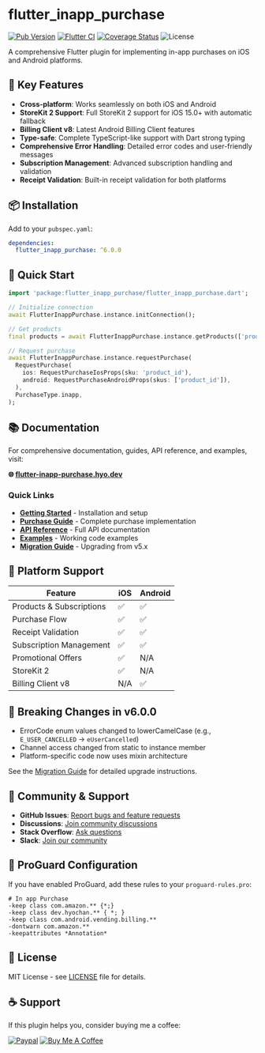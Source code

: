 # flutter_inapp_purchase

[![Pub Version](https://img.shields.io/pub/v/flutter_inapp_purchase.svg?style=flat-square)](https://pub.dartlang.org/packages/flutter_inapp_purchase)
[![Flutter CI](https://github.com/hyochan/flutter_inapp_purchase/actions/workflows/ci.yml/badge.svg)](https://github.com/hyochan/flutter_inapp_purchase/actions/workflows/ci.yml)
[![Coverage Status](https://codecov.io/gh/hyochan/flutter_inapp_purchase/branch/main/graph/badge.svg?token=WXBlKvRB2G)](https://codecov.io/gh/hyochan/flutter_inapp_purchase)
![License](https://img.shields.io/badge/license-MIT-blue.svg)

A comprehensive Flutter plugin for implementing in-app purchases on iOS and Android platforms.

## 🚀 Key Features

- **Cross-platform**: Works seamlessly on both iOS and Android
- **StoreKit 2 Support**: Full StoreKit 2 support for iOS 15.0+ with automatic fallback
- **Billing Client v8**: Latest Android Billing Client features
- **Type-safe**: Complete TypeScript-like support with Dart strong typing
- **Comprehensive Error Handling**: Detailed error codes and user-friendly messages
- **Subscription Management**: Advanced subscription handling and validation
- **Receipt Validation**: Built-in receipt validation for both platforms

## 📦 Installation

Add to your `pubspec.yaml`:

```yaml
dependencies:
  flutter_inapp_purchase: ^6.0.0
```

## 🔧 Quick Start

```dart
import 'package:flutter_inapp_purchase/flutter_inapp_purchase.dart';

// Initialize connection
await FlutterInappPurchase.instance.initConnection();

// Get products
final products = await FlutterInappPurchase.instance.getProducts(['product_id']);

// Request purchase
await FlutterInappPurchase.instance.requestPurchase(
  RequestPurchase(
    ios: RequestPurchaseIosProps(sku: 'product_id'),
    android: RequestPurchaseAndroidProps(skus: ['product_id']),
  ),
  PurchaseType.inapp,
);
```

## 📚 Documentation

For comprehensive documentation, guides, API reference, and examples, visit:

**🌐 [flutter-inapp-purchase.hyo.dev](https://flutter-inapp-purchase.hyo.dev)**

### Quick Links

- **[Getting Started](https://flutter-inapp-purchase.hyo.dev/docs/getting-started/installation)** - Installation and setup
- **[Purchase Guide](https://flutter-inapp-purchase.hyo.dev/docs/guides/purchases)** - Complete purchase implementation 
- **[API Reference](https://flutter-inapp-purchase.hyo.dev/docs/api/)** - Full API documentation
- **[Examples](https://flutter-inapp-purchase.hyo.dev/docs/examples/basic-store)** - Working code examples
- **[Migration Guide](https://flutter-inapp-purchase.hyo.dev/docs/migration/from-v5)** - Upgrading from v5.x

## 🎯 Platform Support

| Feature | iOS | Android |
|---------|-----|---------|
| Products & Subscriptions | ✅ | ✅ |
| Purchase Flow | ✅ | ✅ |
| Receipt Validation | ✅ | ✅ |
| Subscription Management | ✅ | ✅ |
| Promotional Offers | ✅ | N/A |
| StoreKit 2 | ✅ | N/A |
| Billing Client v8 | N/A | ✅ |

## 🚨 Breaking Changes in v6.0.0

- ErrorCode enum values changed to lowerCamelCase (e.g., `E_USER_CANCELLED` → `eUserCancelled`)
- Channel access changed from static to instance member
- Platform-specific code now uses mixin architecture

See the [Migration Guide](https://flutter-inapp-purchase.hyo.dev/docs/migration/from-v5) for detailed upgrade instructions.

## 🤝 Community & Support

- **GitHub Issues**: [Report bugs and feature requests](https://github.com/hyochan/flutter_inapp_purchase/issues)
- **Discussions**: [Join community discussions](https://github.com/hyochan/flutter_inapp_purchase/discussions)
- **Stack Overflow**: [Ask questions](https://stackoverflow.com/questions/tagged/flutter-inapp-purchase)
- **Slack**: [Join our community](https://hyo.dev/joinSlack)

## 🔧 ProGuard Configuration

If you have enabled ProGuard, add these rules to your `proguard-rules.pro`:

```
# In app Purchase
-keep class com.amazon.** {*;}
-keep class dev.hyochan.** { *; }
-keep class com.android.vending.billing.**
-dontwarn com.amazon.**
-keepattributes *Annotation*
```

## 📄 License

MIT License - see [LICENSE](LICENSE) file for details.

## ☕ Support

If this plugin helps you, consider buying me a coffee:

[![Paypal](https://www.paypalobjects.com/webstatic/mktg/Logo/pp-logo-100px.png)](https://paypal.me/dooboolab)
<a href="https://www.buymeacoffee.com/hyochan" target="_blank"><img src="https://www.buymeacoffee.com/assets/img/custom_images/purple_img.png" alt="Buy Me A Coffee" style="height: auto !important;width: auto !important;" ></a>